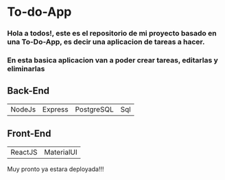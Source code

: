 # To-do-App
<h3> Hola a todos!, este es el repositorio de mi proyecto basado en una To-Do-App, es decir una aplicacion de tareas a hacer.</h3>


<h3>En esta basica aplicacion van a poder crear tareas, editarlas y eliminarlas </h3>



<h2>Back-End</h2>
<table>
<tr>
  <td>NodeJs</td>
  <td>Express</td>
  <td>PostgreSQL</td>
  <td>Sql</td>
</tr>
</table>  

<h2>Front-End</h2>
<table>
<tr>
  <td>ReactJS</td>
  <td>MaterialUI</td>
</tr>
</table> 


Muy pronto ya estara deployada!!!
